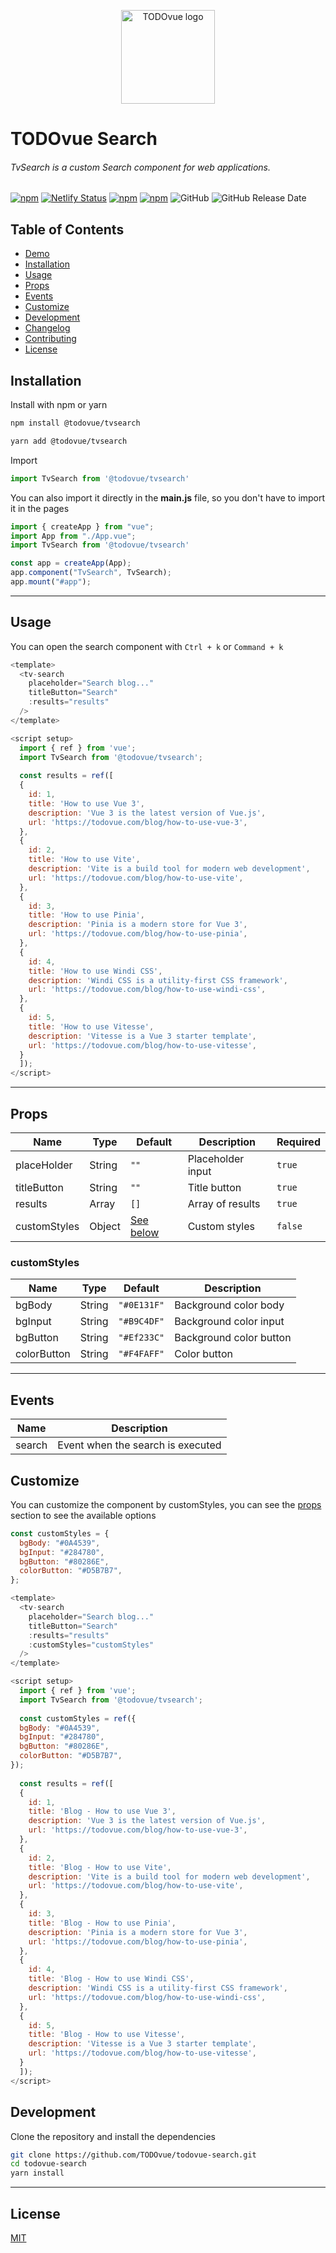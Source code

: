<p align="center"><img width="150" src="https://firebasestorage.googleapis.com/v0/b/todovue-blog.appspot.com/o/logo.png?alt=media&token=d8eb592f-e4a9-4b02-8aff-62d337745f41" alt="TODOvue logo">
</p>

# TODOvue Search
###### TvSearch is a custom Search component for web applications.

[![npm](https://img.shields.io/npm/v/@todovue/tvsearch.svg)](https://www.npmjs.com/package/@todovue/tvsearch) [![Netlify Status](https://api.netlify.com/api/v1/badges/c6992bf1-ed06-4d9b-8b77-752254880951/deploy-status)](https://app.netlify.com/sites/todovue-search/deploys) [![npm](https://img.shields.io/npm/dm/@todovue/tvsearch.svg)](https://www.npmjs.com/package/@todovue/tvsearch) [![npm](https://img.shields.io/npm/dt/@todovue/tvsearch.svg)](https://www.npmjs.com/package/@todovue/tvsearch) ![GitHub](https://img.shields.io/github/license/TODOvue/todovue-search) ![GitHub Release Date](https://img.shields.io/github/release-date/TODOvue/todovue-search)

## Table of Contents
- [Demo](https://todovue-search.netlify.app/)
- [Installation](#installation)
- [Usage](#usage)
- [Props](#props)
- [Events](#events)
- [Customize](#customize)
- [Development](#development)
- [Changelog](https://github.com/TODOvue/todovue-search/blob/main/CHANGELOG.md)
- [Contributing](https://github.com/TODOvue/todovue-search/blob/main/CONTRIBUTING.md)
- [License](https://github.com/TODOvue/todovue-search/search/main/LICENSE)

## Installation
Install with npm or yarn
```bash
npm install @todovue/tvsearch
```
```bash
yarn add @todovue/tvsearch
```
Import
```js
import TvSearch from '@todovue/tvsearch'
```

You can also import it directly in the **main.js** file, so you don't have to import it in the pages
```js
import { createApp } from "vue";
import App from "./App.vue";
import TvSearch from '@todovue/tvsearch'

const app = createApp(App);
app.component("TvSearch", TvSearch);
app.mount("#app");
```
---
## Usage
You can open the search component with `Ctrl + k` or `Command + k`
```js
<template>
  <tv-search
    placeholder="Search blog..."
    titleButton="Search"
    :results="results"
  />
</template>

<script setup>
  import { ref } from 'vue';
  import TvSearch from '@todovue/tvsearch';
  
  const results = ref([
  {
    id: 1,
    title: 'How to use Vue 3',
    description: 'Vue 3 is the latest version of Vue.js',
    url: 'https://todovue.com/blog/how-to-use-vue-3',
  },
  {
    id: 2,
    title: 'How to use Vite',
    description: 'Vite is a build tool for modern web development',
    url: 'https://todovue.com/blog/how-to-use-vite',
  },
  {
    id: 3,
    title: 'How to use Pinia',
    description: 'Pinia is a modern store for Vue 3',
    url: 'https://todovue.com/blog/how-to-use-pinia',
  },
  {
    id: 4,
    title: 'How to use Windi CSS',
    description: 'Windi CSS is a utility-first CSS framework',
    url: 'https://todovue.com/blog/how-to-use-windi-css',
  },
  {
    id: 5,
    title: 'How to use Vitesse',
    description: 'Vitesse is a Vue 3 starter template',
    url: 'https://todovue.com/blog/how-to-use-vitesse',
  }
  ]);
</script>
```
---
## Props
| Name         | Type   | Default                    | Description       | Required |
|--------------|--------|----------------------------|-------------------|----------|
| placeHolder  | String | `""`                       | Placeholder input | `true`   |
| titleButton  | String | `""`                       | Title button      | `true`   |
| results      | Array  | `[]`                       | Array of results  | `true`   |
| customStyles | Object | [See below](#customStyles) | Custom styles     | `false`  |

### customStyles
| Name        | Type   | Default     | Description             |
|-------------|--------|-------------|-------------------------|
| bgBody      | String | `"#0E131F"` | Background color body   |
| bgInput     | String | `"#B9C4DF"` | Background color input  |
| bgButton    | String | `"#Ef233C"` | Background color button |
| colorButton | String | `"#F4FAFF"` | Color button            |
---
## Events
| Name   | Description                       |
|--------|-----------------------------------|
| search | Event when the search is executed |

## Customize
You can customize the component by customStyles, you can see the [props](#props) section to see the available options
```js
const customStyles = {
  bgBody: "#0A4539",
  bgInput: "#284780",
  bgButton: "#80286E",
  colorButton: "#D5B7B7",
};
```
```js
<template>
  <tv-search
    placeholder="Search blog..."
    titleButton="Search"
    :results="results"
    :customStyles="customStyles"
  />
</template>

<script setup>
  import { ref } from 'vue';
  import TvSearch from '@todovue/tvsearch';
  
  const customStyles = ref({
  bgBody: "#0A4539",
  bgInput: "#284780",
  bgButton: "#80286E",
  colorButton: "#D5B7B7",
});
  
  const results = ref([
  {
    id: 1,
    title: 'Blog - How to use Vue 3',
    description: 'Vue 3 is the latest version of Vue.js',
    url: 'https://todovue.com/blog/how-to-use-vue-3',
  },
  {
    id: 2,
    title: 'Blog - How to use Vite',
    description: 'Vite is a build tool for modern web development',
    url: 'https://todovue.com/blog/how-to-use-vite',
  },
  {
    id: 3,
    title: 'Blog - How to use Pinia',
    description: 'Pinia is a modern store for Vue 3',
    url: 'https://todovue.com/blog/how-to-use-pinia',
  },
  {
    id: 4,
    title: 'Blog - How to use Windi CSS',
    description: 'Windi CSS is a utility-first CSS framework',
    url: 'https://todovue.com/blog/how-to-use-windi-css',
  },
  {
    id: 5,
    title: 'Blog - How to use Vitesse',
    description: 'Vitesse is a Vue 3 starter template',
    url: 'https://todovue.com/blog/how-to-use-vitesse',
  }
  ]);
</script>
```
## Development
Clone the repository and install the dependencies
```bash
git clone https://github.com/TODOvue/todovue-search.git
cd todovue-search
yarn install
```
---
## License
[MIT](https://github.com/TODOvue/todovue-search/blob/main/LICENSE)
